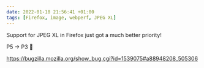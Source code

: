 ```yaml
---
date: 2022-01-18 21:56:41 +01:00
tags: [Firefox, image, webperf, JPEG XL]
---
```


Support for JPEG XL in Firefox just got a much better priority!

P5 → P3 🤩

https://bugzilla.mozilla.org/show_bug.cgi?id=1539075#a88948208_505306
